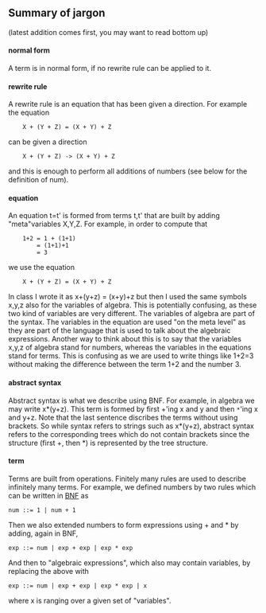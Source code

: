 ## Summary of jargon

(latest addition comes first, you may want to read bottom up)

#### normal form

A term is in normal form, if no rewrite rule can be applied to it.

#### rewrite rule

A rewrite rule is an equation that has been given a direction. For example the equation

        X + (Y + Z) = (X + Y) + Z
        
can be given a direction 

        X + (Y + Z) -> (X + Y) + Z
        
and this is enough to perform all additions of numbers (see below for the definition of num).

#### equation

An equation t=t' is formed from terms t,t' that are built by adding "meta"variables X,Y,Z. For example, in order to compute that

        1+2 = 1 + (1+1)
            = (1+1)+1
            = 3
            
we use the equation

        X + (Y + Z) = (X + Y) + Z
        
In class I wrote it as x+(y+z) = (x+y)+z but then I used the same symbols x,y,z also for the variables of algebra. This is potentially confusing, as these two kind of variables are very different. The variables of algebra are part of the syntax. The variables in the equation are used "on the meta level" as they are part of the language that is used to talk about the algebraic expressions. Another way to think about this is to say that the variables x,y,z of algebra stand for numbers, whereas the variables in the equations stand for terms. This is confusing as we are used to write things like 1+2=3 without making the difference between the term 1+2 and the number 3.


#### abstract syntax

Abstract syntax is what we describe using BNF. For example, in algebra we may write x*(y+z). This term is formed by first +'ing x and y and then `*`'ing x and y+z. Note that the last sentence discribes the terms without using brackets. So while syntax refers to strings such as x*(y+z), abstract syntax refers to the corresponding trees which do not contain brackets since the structure (first +, then *) is represented by the tree structure. 


#### term

Terms are built from operations. Finitely many rules are used to describe infinitely many terms.
For example, we defined numbers by two rules which can be written in [BNF](https://en.wikipedia.org/wiki/Backus–Naur_form) as

    num ::= 1 | num + 1

Then we also extended numbers to form expressions using + and * by adding, again in BNF,

    exp ::= num | exp + exp | exp * exp

And then to "algebraic expressions", which also may contain variables, by replacing the above with

    exp ::= num | exp + exp | exp * exp | x

where x is ranging over a given set of "variables".
